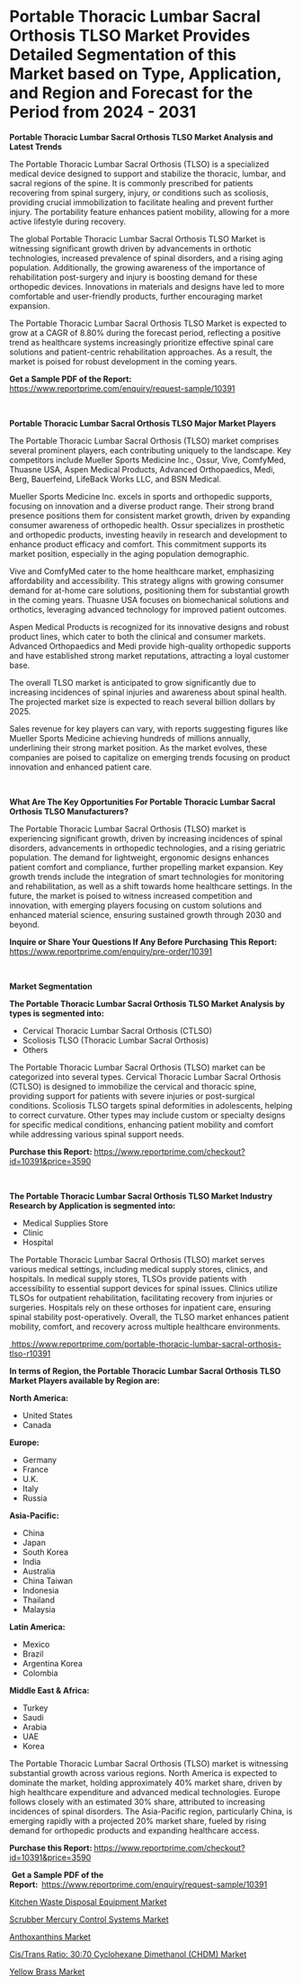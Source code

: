 <p><h1>Portable Thoracic Lumbar Sacral Orthosis TLSO Market Provides Detailed Segmentation of this Market based on Type, Application, and Region and Forecast for the Period from 2024 - 2031</h1></p><p><strong>Portable Thoracic Lumbar Sacral Orthosis TLSO Market Analysis and Latest Trends</strong></p>
<p><p>The Portable Thoracic Lumbar Sacral Orthosis (TLSO) is a specialized medical device designed to support and stabilize the thoracic, lumbar, and sacral regions of the spine. It is commonly prescribed for patients recovering from spinal surgery, injury, or conditions such as scoliosis, providing crucial immobilization to facilitate healing and prevent further injury. The portability feature enhances patient mobility, allowing for a more active lifestyle during recovery.</p><p>The global Portable Thoracic Lumbar Sacral Orthosis TLSO Market is witnessing significant growth driven by advancements in orthotic technologies, increased prevalence of spinal disorders, and a rising aging population. Additionally, the growing awareness of the importance of rehabilitation post-surgery and injury is boosting demand for these orthopedic devices. Innovations in materials and designs have led to more comfortable and user-friendly products, further encouraging market expansion. </p><p>The Portable Thoracic Lumbar Sacral Orthosis TLSO Market is expected to grow at a CAGR of 8.80% during the forecast period, reflecting a positive trend as healthcare systems increasingly prioritize effective spinal care solutions and patient-centric rehabilitation approaches. As a result, the market is poised for robust development in the coming years.</p></p>
<p><strong>Get a Sample PDF of the Report:&nbsp;</strong> <a href="https://www.reportprime.com/enquiry/request-sample/10391">https://www.reportprime.com/enquiry/request-sample/10391</a></p>
<p>&nbsp;</p>
<p><strong>Portable Thoracic Lumbar Sacral Orthosis TLSO Major Market Players</strong></p>
<p><p>The Portable Thoracic Lumbar Sacral Orthosis (TLSO) market comprises several prominent players, each contributing uniquely to the landscape. Key competitors include Mueller Sports Medicine Inc., Ossur, Vive, ComfyMed, Thuasne USA, Aspen Medical Products, Advanced Orthopaedics, Medi, Berg, Bauerfeind, LifeBack Works LLC, and BSN Medical.</p><p>Mueller Sports Medicine Inc. excels in sports and orthopedic supports, focusing on innovation and a diverse product range. Their strong brand presence positions them for consistent market growth, driven by expanding consumer awareness of orthopedic health. Ossur specializes in prosthetic and orthopedic products, investing heavily in research and development to enhance product efficacy and comfort. This commitment supports its market position, especially in the aging population demographic.</p><p>Vive and ComfyMed cater to the home healthcare market, emphasizing affordability and accessibility. This strategy aligns with growing consumer demand for at-home care solutions, positioning them for substantial growth in the coming years. Thuasne USA focuses on biomechanical solutions and orthotics, leveraging advanced technology for improved patient outcomes.</p><p>Aspen Medical Products is recognized for its innovative designs and robust product lines, which cater to both the clinical and consumer markets. Advanced Orthopaedics and Medi provide high-quality orthopedic supports and have established strong market reputations, attracting a loyal customer base.</p><p>The overall TLSO market is anticipated to grow significantly due to increasing incidences of spinal injuries and awareness about spinal health. The projected market size is expected to reach several billion dollars by 2025.</p><p>Sales revenue for key players can vary, with reports suggesting figures like Mueller Sports Medicine achieving hundreds of millions annually, underlining their strong market position. As the market evolves, these companies are poised to capitalize on emerging trends focusing on product innovation and enhanced patient care.</p></p>
<p>&nbsp;</p>
<p><strong>What Are The Key Opportunities For Portable Thoracic Lumbar Sacral Orthosis TLSO Manufacturers?</strong></p>
<p><p>The Portable Thoracic Lumbar Sacral Orthosis (TLSO) market is experiencing significant growth, driven by increasing incidences of spinal disorders, advancements in orthopedic technologies, and a rising geriatric population. The demand for lightweight, ergonomic designs enhances patient comfort and compliance, further propelling market expansion. Key growth trends include the integration of smart technologies for monitoring and rehabilitation, as well as a shift towards home healthcare settings. In the future, the market is poised to witness increased competition and innovation, with emerging players focusing on custom solutions and enhanced material science, ensuring sustained growth through 2030 and beyond.</p></p>
<p><strong>Inquire or Share Your Questions If Any Before Purchasing This Report:</strong> <a href="https://www.reportprime.com/enquiry/pre-order/10391">https://www.reportprime.com/enquiry/pre-order/10391</a></p>
<p>&nbsp;</p>
<p><strong>Market Segmentation</strong></p>
<p><strong>The Portable Thoracic Lumbar Sacral Orthosis TLSO Market Analysis by types is segmented into:</strong></p>
<p><ul><li>Cervical Thoracic Lumbar Sacral Orthosis (CTLSO)</li><li>Scoliosis TLSO (Thoracic Lumbar Sacral Orthosis)</li><li>Others</li></ul></p>
<p><p>The Portable Thoracic Lumbar Sacral Orthosis (TLSO) market can be categorized into several types. Cervical Thoracic Lumbar Sacral Orthosis (CTLSO) is designed to immobilize the cervical and thoracic spine, providing support for patients with severe injuries or post-surgical conditions. Scoliosis TLSO targets spinal deformities in adolescents, helping to correct curvature. Other types may include custom or specialty designs for specific medical conditions, enhancing patient mobility and comfort while addressing various spinal support needs.</p></p>
<p><strong>Purchase this Report:&nbsp;</strong><a href="https://www.reportprime.com/checkout?id=10391&price=3590">https://www.reportprime.com/checkout?id=10391&price=3590</a></p>
<p>&nbsp;</p>
<p><strong>The Portable Thoracic Lumbar Sacral Orthosis TLSO Market Industry Research by Application is segmented into:</strong></p>
<p><ul><li>Medical Supplies Store</li><li>Clinic</li><li>Hospital</li></ul></p>
<p><p>The Portable Thoracic Lumbar Sacral Orthosis (TLSO) market serves various medical settings, including medical supply stores, clinics, and hospitals. In medical supply stores, TLSOs provide patients with accessibility to essential support devices for spinal issues. Clinics utilize TLSOs for outpatient rehabilitation, facilitating recovery from injuries or surgeries. Hospitals rely on these orthoses for inpatient care, ensuring spinal stability post-operatively. Overall, the TLSO market enhances patient mobility, comfort, and recovery across multiple healthcare environments.</p></p>
<p><a href="https://www.reportprime.com/portable-thoracic-lumbar-sacral-orthosis-tlso-r10391">&nbsp;https://www.reportprime.com/portable-thoracic-lumbar-sacral-orthosis-tlso-r10391</a></p>
<p><strong>In terms of Region, the Portable Thoracic Lumbar Sacral Orthosis TLSO Market Players available by Region are:</strong></p>
<p>
    <p> <strong> North America: </strong>
        <ul>
            <li>United States</li>
            <li>Canada</li>
        </ul>
        </p> 
    <p> <strong> Europe: </strong>
        <ul>
            <li>Germany</li>
            <li>France</li>
            <li>U.K.</li>
            <li>Italy</li>
            <li>Russia</li>
        </ul>
        </p> 
    <p> <strong> Asia-Pacific: </strong>
        <ul>
            <li>China</li>
            <li>Japan</li>
            <li>South Korea</li>
            <li>India</li>
            <li>Australia</li>
            <li>China Taiwan</li>
            <li>Indonesia</li>
            <li>Thailand</li>
            <li>Malaysia</li>
        </ul>
        </p> 
    <p> <strong> Latin America: </strong>
        <ul>
            <li>Mexico</li>
            <li>Brazil</li>
            <li>Argentina Korea</li>
            <li>Colombia</li>
        </ul>
        </p> 
    <p> <strong> Middle East & Africa: </strong>
        <ul>
            <li>Turkey</li>
            <li>Saudi</li>
            <li>Arabia</li>
            <li>UAE</li>
            <li>Korea</li>
        </ul>
    </p>
    </p>
<p><p>The Portable Thoracic Lumbar Sacral Orthosis (TLSO) market is witnessing substantial growth across various regions. North America is expected to dominate the market, holding approximately 40% market share, driven by high healthcare expenditure and advanced medical technologies. Europe follows closely with an estimated 30% share, attributed to increasing incidences of spinal disorders. The Asia-Pacific region, particularly China, is emerging rapidly with a projected 20% market share, fueled by rising demand for orthopedic products and expanding healthcare access.</p></p>
<p><strong>Purchase this Report: </strong><a href="https://www.reportprime.com/checkout?id=10391&price=3590">https://www.reportprime.com/checkout?id=10391&price=3590</a></p>
<p>&nbsp;<strong>Get a Sample PDF of the Report:&nbsp;&nbsp;</strong><a href="https://www.reportprime.com/enquiry/request-sample/10391">https://www.reportprime.com/enquiry/request-sample/10391</a></p>
<p><strong></strong></p>
<p><p><a href="https://medium.com/@carolyn.ogden667345/the-kitchen-waste-disposal-equipment-market-prioritizes-cost-control-and-efficiency-enhancement-b932649b9e47">Kitchen Waste Disposal Equipment Market</a></p><p><a href="https://medium.com/@carolyn.ogden667345/the-global-scrubber-mercury-control-systems-market-is-projected-to-experience-an-annual-growth-54ed5a5d8ed6">Scrubber Mercury Control Systems Market</a></p><p><a href="https://www.linkedin.com/pulse/anthoxanthins-market-size-growth-industry-analysis-segmentation-6hxkf?trackingId=XN0tdaC5SneOILOw1hHZ%2FA%3D%3D">Anthoxanthins Market</a></p><p><a href="https://issuu.com/reportprime-2/docs/cistrans-ratio-3070-cyclohexane-dim_e6d77706a44d4c">Cis/Trans Ratio: 30:70 Cyclohexane Dimethanol (CHDM) Market</a></p><p><a href="https://www.linkedin.com/pulse/unlocking-growth-potential-market-strategic-analysis-yellow-xhm6c?trackingId=qmApdV%2BXQV2daCXt59RUCA%3D%3D">Yellow Brass Market</a></p></p>